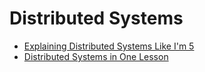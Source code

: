 # Distributed Systems

* [Explaining Distributed Systems Like I'm 5](https://www.youtube.com/watch?v=CESKgdNiKJw&ab_channel=HashiCorp)
* [Distributed Systems in One Lesson](https://www.youtube.com/watch?v=Y6Ev8GIlbxc&ab_channel=DevoxxPoland)
